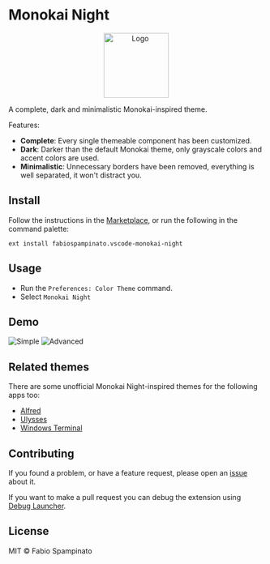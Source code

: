 # Monokai Night

<p align="center">
  <img src="https://raw.githubusercontent.com/fabiospampinato/vscode-monokai-night/master/resources/logo/logo.png" width="128" alt="Logo">
</p>

A complete, dark and minimalistic Monokai-inspired theme.

Features:
- **Complete**: Every single themeable component has been customized.
- **Dark**: Darker than the default Monokai theme, only grayscale colors and accent colors are used.
- **Minimalistic**: Unnecessary borders have been removed, everything is well separated, it won't distract you.

## Install

Follow the instructions in the [Marketplace](https://marketplace.visualstudio.com/items?itemName=fabiospampinato.vscode-monokai-night), or run the following in the command palette:

```shell
ext install fabiospampinato.vscode-monokai-night
```

## Usage

- Run the `Preferences: Color Theme` command.
- Select `Monokai Night`

## Demo

![Simple](https://github.com/fabiospampinato/vscode-monokai-night/raw/HEAD/resources/demo/simple.png)
![Advanced](https://github.com/fabiospampinato/vscode-monokai-night/raw/HEAD/resources/demo/advanced.png)

## Related themes

There are some unofficial Monokai Night-inspired themes for the following apps too:

- [Alfred](https://www.alfredapp.com/extras/theme/PQVZpeg4Zi/)
- [Ulysses](https://styles.ulyssesapp.com/bundle/Monokai+Night/5bbcb619b3dafa6b4e6d6bd4)
- [Windows Terminal](https://github.com/NickSeagull/windows-terminal-monokai-night)

## Contributing

If you found a problem, or have a feature request, please open an [issue](https://github.com/fabiospampinato/vscode-monokai-night/issues) about it.

If you want to make a pull request you can debug the extension using [Debug Launcher](https://marketplace.visualstudio.com/items?itemName=fabiospampinato.vscode-debug-launcher).

## License

MIT © Fabio Spampinato
